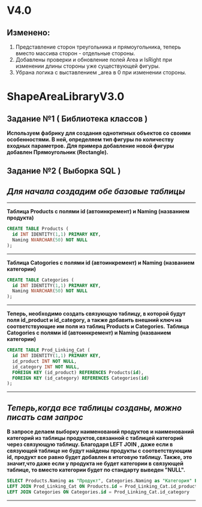 # V4.0
## Изменено:
  1. Представление сторон треугольника и прямоугольника, теперь вместо массива сторон - отдельные стороны. 
  2. Добавлены проверки и обновление полей Area и IsRight при изменении длины стороны уже существующей фигуры.
  3. Убрана логика с выставлением _area в 0 при изменении стороны.


# ShapeAreaLibraryV3.0
## Задание №1 ( Библиотека классов )
**Используем фабрику для создания однотипных объектов со своими особенностями. В ней, определяем тип фигуры по количеству входных параметров. Для примера добавление новой фигуры добавлен Прямоугольник (Rectangle).**
## Задание №2 ( Выборка SQL )
## *Для начала создадим обе базовые таблицы*
____
**Таблица Products с полями id (автоинкремент) и Naming (названием продукта)**
```SQL
CREATE TABLE Products (
  id INT IDENTITY(1,1) PRIMARY KEY,
  Naming NVARCHAR(50) NOT NULL
);
```
____
**Таблица Catogories с полями id (автоинкремент) и Naming (названием категории)**
```SQL
CREATE TABLE Categories (
  id INT IDENTITY(1,1) PRIMARY KEY,
  Naming NVARCHAR(50) NOT NULL
);
```
____
**Теперь, необходимо создать связующую таблицу, в которой будут поля id_product и id_category, а также добавить внешний ключ на соответствующие им поля из таблиц Products и Categories.**
**Таблица Catogories с полями id (автоинкремент) и Naming (названием категории)**
```SQL
CREATE TABLE Prod_Linking_Cat (
  id INT IDENTITY(1,1) PRIMARY KEY,
  id_product INT NOT NULL,
  id_category INT NOT NULL,
  FOREIGN KEY (id_product) REFERENCES Products(id),
  FOREIGN KEY (id_category) REFERENCES Categories(id)
);
```
____
## *Теперь,когда все таблицы созданы, можно писать сам запрос*
**В запросе делаем выборку наименований продуктов и наименований категорий из таблицы продуктов,связанной с таблицей категорий через связующую таблицу. Благодаря LEFT JOIN , даже если в связующей таблице не будут найдены продукты с соответствующим id, продукт все равно будет добавлен в итоговую таблицу. Также, это значит,что даже если у продукта не будет категории в связующей таблице, то вместо категории будет по стандарту выведен "NULL".**
```SQL
SELECT Products.Naming as "Продукт", Categories.Naming as "Категория" FROM Products
LEFT JOIN Prod_Linking_Cat ON Products.id = Prod_Linking_Cat.id_product
LEFT JOIN Categories ON Categories.id = Prod_Linking_Cat.id_category
```
____
